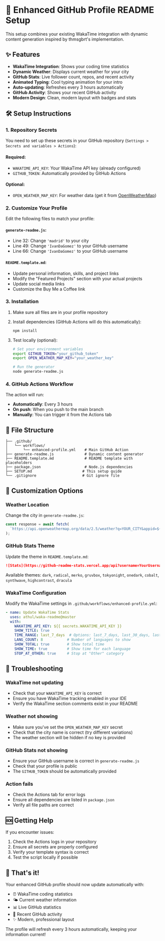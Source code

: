 # 🚀 Enhanced GitHub Profile README Setup

This setup combines your existing WakaTime integration with dynamic content generation inspired by thmsgbrt's implementation.

## ✨ Features

- **WakaTime Integration**: Shows your coding time statistics
- **Dynamic Weather**: Displays current weather for your city
- **GitHub Stats**: Live follower count, repos, and recent activity
- **Animated Typing**: Cool typing animation for your intro
- **Auto-updating**: Refreshes every 3 hours automatically
- **GitHub Activity**: Shows your recent GitHub activity
- **Modern Design**: Clean, modern layout with badges and stats

## 🛠️ Setup Instructions

### 1. Repository Secrets

You need to set up these secrets in your GitHub repository (`Settings > Secrets and variables > Actions`):

#### Required:
- `WAKATIME_API_KEY`: Your WakaTime API key (already configured)
- `GITHUB_TOKEN`: Automatically provided by GitHub Actions

#### Optional:
- `OPEN_WEATHER_MAP_KEY`: For weather data (get it from [OpenWeatherMap](https://openweathermap.org/api))

### 2. Customize Your Profile

Edit the following files to match your profile:

#### `generate-readme.js`:
- Line 32: Change `'madrid'` to your city
- Line 49: Change `'IvanDaGomez'` to your GitHub username
- Line 66: Change `'IvanDaGomez'` to your GitHub username

#### `README.template.md`:
- Update personal information, skills, and project links
- Modify the "Featured Projects" section with your actual projects
- Update social media links
- Customize the Buy Me a Coffee link

### 3. Installation

1. Make sure all files are in your profile repository
2. Install dependencies (GitHub Actions will do this automatically):
   ```bash
   npm install
   ```

3. Test locally (optional):
   ```bash
   # Set your environment variables
   export GITHUB_TOKEN="your_github_token"
   export OPEN_WEATHER_MAP_KEY="your_weather_key"
   
   # Run the generator
   node generate-readme.js
   ```

### 4. GitHub Actions Workflow

The action will run:
- **Automatically**: Every 3 hours
- **On push**: When you push to the main branch
- **Manually**: You can trigger it from the Actions tab

## 📁 File Structure

```
├── .github/
│   └── workflows/
│       └── enhanced-profile.yml    # Main GitHub Action
├── generate-readme.js              # Dynamic content generator
├── README.template.md              # README template with placeholders
├── package.json                    # Node.js dependencies
├── SETUP.md                       # This setup guide
└── .gitignore                     # Git ignore file
```

## 🎨 Customization Options

### Weather Location
Change the city in `generate-readme.js`:
```javascript
const response = await fetch(
  `https://api.openweathermap.org/data/2.5/weather?q=YOUR_CITY&appid=${process.env.OPEN_WEATHER_MAP_KEY}&units=metric`
);
```

### GitHub Stats Theme
Update the theme in `README.template.md`:
```markdown
![Stats](https://github-readme-stats.vercel.app/api?username=YourUsername&show_icons=true&theme=radical)
```

Available themes: `dark`, `radical`, `merko`, `gruvbox`, `tokyonight`, `onedark`, `cobalt`, `synthwave`, `highcontrast`, `dracula`

### WakaTime Configuration
Modify the WakaTime settings in `.github/workflows/enhanced-profile.yml`:
```yaml
- name: Update WakaTime Stats
  uses: athul/waka-readme@master
  with:
    WAKATIME_API_KEY: ${{ secrets.WAKATIME_API_KEY }}
    SHOW_TITLE: true
    TIME_RANGE: last_7_days  # Options: last_7_days, last_30_days, last_6_months, last_year
    LANG_COUNT: 8           # Number of languages to show
    SHOW_TOTAL: true        # Show total time
    SHOW_TIME: true         # Show time for each language
    STOP_AT_OTHER: true     # Stop at "Other" category
```

## 🚨 Troubleshooting

### WakaTime not updating
- Check that your `WAKATIME_API_KEY` is correct
- Ensure you have WakaTime tracking enabled in your IDE
- Verify the WakaTime section comments exist in your README

### Weather not showing
- Make sure you've set the `OPEN_WEATHER_MAP_KEY` secret
- Check that the city name is correct (try different variations)
- The weather section will be hidden if no key is provided

### GitHub Stats not showing
- Ensure your GitHub username is correct in `generate-readme.js`
- Check that your profile is public
- The `GITHUB_TOKEN` should be automatically provided

### Action fails
- Check the Actions tab for error logs
- Ensure all dependencies are listed in `package.json`
- Verify all file paths are correct

## 🆘 Getting Help

If you encounter issues:
1. Check the Actions logs in your repository
2. Ensure all secrets are properly configured
3. Verify your template syntax is correct
4. Test the script locally if possible

## 🎉 That's it!

Your enhanced GitHub profile should now update automatically with:
- ⏰ WakaTime coding statistics
- 🌤️ Current weather information
- 📊 Live GitHub statistics
- 🎯 Recent GitHub activity
- ✨ Modern, professional layout

The profile will refresh every 3 hours automatically, keeping your information current!
